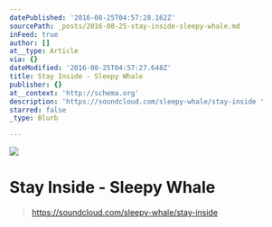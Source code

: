 ```yaml
---
datePublished: '2016-08-25T04:57:28.162Z'
sourcePath: _posts/2016-08-25-stay-inside-sleepy-whale.md
inFeed: true
author: []
at__type: Article
via: {}
dateModified: '2016-08-25T04:57:27.648Z'
title: Stay Inside - Sleepy Whale
publisher: {}
at__context: 'http://schema.org'
description: 'https://soundcloud.com/sleepy-whale/stay-inside '
starred: false
_type: Blurb

---
```

![](https://the-grid-user-content.s3-us-west-2.amazonaws.com/0d94a7eb-5137-4702-8bc4-38f0f62ce961.png)

# Stay Inside - Sleepy Whale

> https://soundcloud.com/sleepy-whale/stay-inside